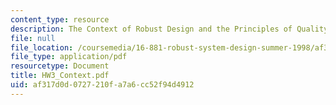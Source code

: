```yaml
---
content_type: resource
description: The Context of Robust Design and the Principles of Quality Engineering
file: null
file_location: /coursemedia/16-881-robust-system-design-summer-1998/af317d0d0727210fa7a6cc52f94d4912_HW3_Context.pdf
file_type: application/pdf
resourcetype: Document
title: HW3_Context.pdf
uid: af317d0d-0727-210f-a7a6-cc52f94d4912
---
```

